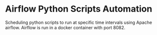 # Airflow Python Scripts Automation

Scheduling python scripts to run at specific time intervals using Apache airflow.
Airflow is run in a docker container with port 8082.
